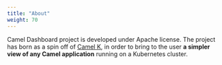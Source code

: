 ```yaml
---
title: "About"
weight: 70
---
```


Camel Dashboard project is developed under Apache license. The project has born as a spin off of [Camel K](https://camel.apache.org/camel-k/), in order to bring to the user **a simpler view of any Camel application** running on a Kubernetes cluster.